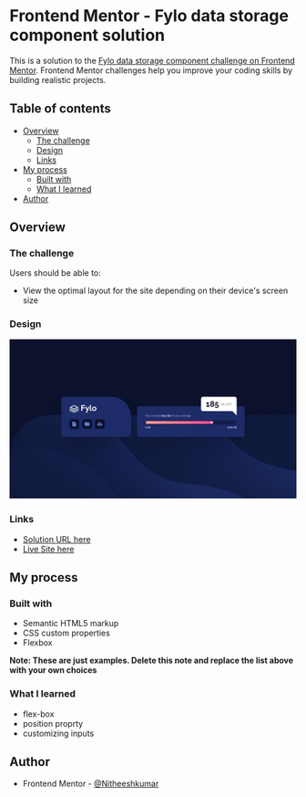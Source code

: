 # Frontend Mentor - Fylo data storage component solution

This is a solution to the [Fylo data storage component challenge on Frontend Mentor](https://www.frontendmentor.io/challenges/fylo-data-storage-component-1dZPRbV5n). Frontend Mentor challenges help you improve your coding skills by building realistic projects. 

## Table of contents

- [Overview](#overview)
  - [The challenge](#the-challenge)
  - [Design](#design)
  - [Links](#links)
- [My process](#my-process)
  - [Built with](#built-with)
  - [What I learned](#what-i-learned)
- [Author](#author)

## Overview

### The challenge

Users should be able to:

- View the optimal layout for the site depending on their device's screen size

### Design

![](design/desktop-design.jpg)

### Links

- [Solution URL here](https://your-solution-url.com)
- [Live Site here](https://nitheeshkumar-c.github.io/fylo-data-storage-component/)

## My process

### Built with

- Semantic HTML5 markup
- CSS custom properties
- Flexbox

**Note: These are just examples. Delete this note and replace the list above with your own choices**

### What I learned
  - flex-box
  - position proprty
  - customizing inputs

## Author

- Frontend Mentor - [@Nitheeshkumar](https://www.frontendmentor.io/profile/NitheeshKumar-C)
